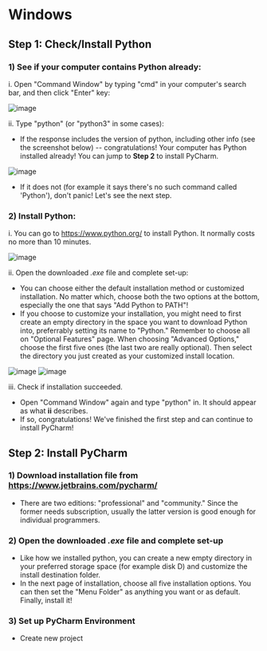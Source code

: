 # Windows
## Step 1: Check/Install Python
### 1) See if your computer contains Python already:
i. Open "Command Window" by typing "cmd" in your computer's search bar, and then click "Enter" key:

![image](https://github.com/jsdhwdmaL/Python-Machine-Learning/assets/84774036/cdd1cd47-4565-42c8-a0c4-b00a5ece9a7f)

ii. Type "python" (or "python3" in some cases):
- If the response includes the version of python, including other info (see the screenshot below) -- congratulations! Your computer has Python installed already! You can jump to **Step 2** to install PyCharm.

![image](https://github.com/jsdhwdmaL/Python-Machine-Learning/assets/84774036/a65da402-8633-4b73-a180-7bcc1f4638e8)

- If it does not (for example it says there's no such command called 'Python'), don't panic! Let's see the next step.

### 2) Install Python:
i. You can go to https://www.python.org/ to install Python. It normally costs no more than 10 minutes.

![image](https://github.com/jsdhwdmaL/Python-Machine-Learning/assets/84774036/b7b4889a-8cb0-4d5f-afa9-9f9030b46004)

ii. Open the downloaded *.exe* file and complete set-up:
- You can choose either the default installation method or customized installation. No matter which, choose both the two options at the bottom, especially the one that says "Add Python to PATH"!
- If you choose to customize your installation, you might need to first create an empty directory in the space you want to download Python into, preferrably setting its name to "Python." Remember to choose all on "Optional Features" page. When choosing "Advanced Options," choose the first five ones (the last two are really optional). Then select the directory you just created as your customized install location.

![image](https://github.com/jsdhwdmaL/Python-Machine-Learning/assets/84774036/5ca6d528-2933-4113-810d-32ead515e679) ![image](https://github.com/jsdhwdmaL/Python-Machine-Learning/assets/84774036/2c777868-cf7d-4b81-9c9a-72e7017925a3)

iii. Check if installation succeeded.
- Open "Command Window" again and type "python" in. It should appear as what **ii** describes.
- If so, congratulations! We've finished the first step and can continue to install PyCharm!

## Step 2: Install PyCharm
### 1) Download installation file from https://www.jetbrains.com/pycharm/
- There are two editions: "professional" and "community." Since the former needs subscription, usually the latter version is good enough for individual programmers.

### 2) Open the downloaded *.exe* file and complete set-up
- Like how we installed python, you can create a new empty directory in your preferred storage space (for example disk D) and customize the install destination folder.
- In the next page of installation, choose all five installation options. You can then set the "Menu Folder" as anything you want or as default. Finally, install it!

### 3) Set up PyCharm Environment
- Create new project
